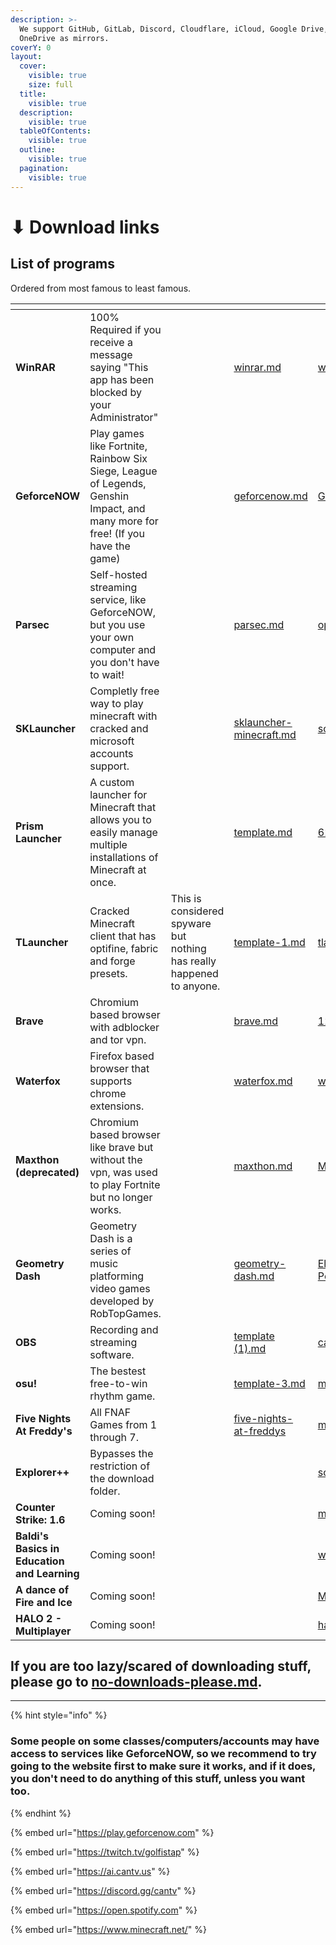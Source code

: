 ```yaml
---
description: >-
  We support GitHub, GitLab, Discord, Cloudflare, iCloud, Google Drive, and
  OneDrive as mirrors.
coverY: 0
layout:
  cover:
    visible: true
    size: full
  title:
    visible: true
  description:
    visible: true
  tableOfContents:
    visible: true
  outline:
    visible: true
  pagination:
    visible: true
---
```


# ⬇ Download links

## List of programs

Ordered from most famous to least famous.

<table data-view="cards"><thead><tr><th></th><th></th><th></th><th data-hidden data-card-target data-type="content-ref"></th><th data-hidden data-card-cover data-type="files"></th></tr></thead><tbody><tr><td><strong>WinRAR</strong></td><td>100% Required if you receive a message saying "This app has been blocked by your Administrator"</td><td></td><td><a href="download-links/winrar.md">winrar.md</a></td><td><a href=".gitbook/assets/winrar-2-1280x450-1.webp">winrar-2-1280x450-1.webp</a></td></tr><tr><td><strong>GeforceNOW</strong></td><td>Play games like Fortnite, Rainbow Six Siege, League of Legends, Genshin Impact, and many more for free! (If you have the game)</td><td></td><td><a href="download-links/geforcenow.md">geforcenow.md</a></td><td><a href=".gitbook/assets/GeForce-Now-Cloud.jpg">GeForce-Now-Cloud.jpg</a></td></tr><tr><td><strong>Parsec</strong></td><td>Self-hosted streaming service, like GeforceNOW, but you use your own computer and you don't have to wait!</td><td></td><td><a href="download-links/parsec.md">parsec.md</a></td><td><a href=".gitbook/assets/opengraph.60ec26bf.png">opengraph.60ec26bf.png</a></td></tr><tr><td><strong>SKLauncher</strong></td><td>Completly free way to play minecraft with cracked and microsoft accounts support.</td><td></td><td><a href="download-links/sklauncher-minecraft.md">sklauncher-minecraft.md</a></td><td><a href=".gitbook/assets/social.jpg">social.jpg</a></td></tr><tr><td><strong>Prism Launcher</strong></td><td>A custom launcher for Minecraft that allows you to easily manage multiple installations of Minecraft at once.</td><td></td><td><a href="download-links/template.md">template.md</a></td><td><a href=".gitbook/assets/622af5a80354965072e83ea94eeaad37.jpg">622af5a80354965072e83ea94eeaad37.jpg</a></td></tr><tr><td><strong>TLauncher</strong></td><td>Cracked Minecraft client that has optifine, fabric and forge presets.</td><td>This is considered spyware but nothing has really happened to anyone.</td><td><a href="download-links/template-1.md">template-1.md</a></td><td><a href=".gitbook/assets/tlauncher-love-img.webp">tlauncher-love-img.webp</a></td></tr><tr><td><strong>Brave</strong></td><td>Chromium based browser with adblocker and tor vpn.</td><td></td><td><a href="download-links/brave.md">brave.md</a></td><td><a href=".gitbook/assets/12a8-article-bravebody.jpg">12a8-article-bravebody.jpg</a></td></tr><tr><td><strong>Waterfox</strong></td><td>Firefox based browser that supports chrome extensions.</td><td></td><td><a href="download-links/waterfox.md">waterfox.md</a></td><td><a href=".gitbook/assets/waterfox_custom_logo_unofficial_4x.jpg">waterfox_custom_logo_unofficial_4x.jpg</a></td></tr><tr><td><strong>Maxthon (deprecated)</strong></td><td>Chromium based browser like brave but without the vpn, was used to play Fortnite but no longer works.</td><td></td><td><a href="download-links/maxthon.md">maxthon.md</a></td><td><a href=".gitbook/assets/Maxthon-Cloud-Browser.webp">Maxthon-Cloud-Browser.webp</a></td></tr><tr><td><strong>Geometry Dash</strong></td><td>Geometry Dash is a series of music platforming video games developed by RobTopGames.</td><td></td><td><a href="download-links/geometry-dash.md">geometry-dash.md</a></td><td><a href=".gitbook/assets/El-Jugon-De-Movil-Geometry-Dush-Portada.jpg">El-Jugon-De-Movil-Geometry-Dush-Portada.jpg</a></td></tr><tr><td><strong>OBS</strong></td><td>Recording and streaming software.</td><td></td><td><a href="download-links/template (1).md">template (1).md</a></td><td><a href=".gitbook/assets/capsule_616x353 (1).jpg">capsule_616x353 (1).jpg</a></td></tr><tr><td><strong>osu!</strong></td><td>The bestest free-to-win rhythm game.</td><td></td><td><a href="download-links/template-3.md">template-3.md</a></td><td><a href=".gitbook/assets/maxresdefault (24).jpg">maxresdefault (24).jpg</a></td></tr><tr><td><strong>Five Nights At Freddy's</strong></td><td>All FNAF Games from 1 through 7.</td><td></td><td><a href="download-links/five-nights-at-freddys/">five-nights-at-freddys</a></td><td><a href=".gitbook/assets/maxresdefault (25).jpg">maxresdefault (25).jpg</a></td></tr><tr><td><strong>Explorer++</strong></td><td>Bypasses the restriction of the download folder.</td><td></td><td></td><td><a href=".gitbook/assets/screenshot-1-home.png">screenshot-1-home.png</a></td></tr><tr><td><strong>Counter Strike: 1.6</strong></td><td>Coming soon!</td><td></td><td></td><td><a href=".gitbook/assets/maxresdefault.webp">maxresdefault.webp</a></td></tr><tr><td><strong>Baldi's Basics in Education and Learning</strong></td><td>Coming soon!</td><td></td><td></td><td><a href=".gitbook/assets/wKQ7Wc.png">wKQ7Wc.png</a></td></tr><tr><td><strong>A dance of Fire and Ice</strong></td><td>Coming soon!</td><td></td><td></td><td><a href=".gitbook/assets/M7FLNm.png">M7FLNm.png</a></td></tr><tr><td><strong>HALO 2 - Multiplayer</strong></td><td>Coming soon!</td><td></td><td></td><td><a href=".gitbook/assets/halo+2+ban.jpg">halo+2+ban.jpg</a></td></tr></tbody></table>

## If you are too lazy/scared of downloading stuff, please go to [no-downloads-please.md](no-downloads-please.md "mention").

***

{% hint style="info" %}
### Some people on some classes/computers/accounts may have access to services like GeforceNOW, so we recommend to try going to the website first to make sure it works, and if it does, you don't need to do anything of this stuff, unless you want too.
{% endhint %}

{% embed url="https://play.geforcenow.com" %}

{% embed url="https://twitch.tv/golfistap" %}

{% embed url="https://ai.cantv.us" %}

{% embed url="https://discord.gg/cantv" %}

{% embed url="https://open.spotify.com" %}

{% embed url="https://www.minecraft.net/" %}

